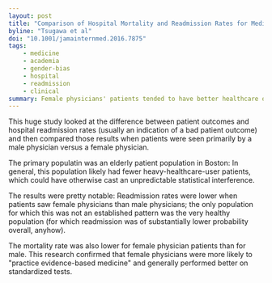 ```yaml
---
layout: post
title: "Comparison of Hospital Mortality and Readmission Rates for Medicare Patients Treated by Male vs Female Physicians"
byline: "Tsugawa et al"
doi: "10.1001/jamainternmed.2016.7875"
tags:
    - medicine
    - academia
    - gender-bias
    - hospital
    - readmission
    - clinical
summary: Female physicians' patients tended to have better healthcare outcomes than male physicians'.
---
```


This huge study looked at the difference between patient outcomes and hospital readmission rates (usually an indication of a bad patient outcome) and then compared those results when patients were seen primarily by a male physician versus a female physician.

The primary populatin was an elderly patient population in Boston: In general, this population likely had fewer heavy-healthcare-user patients, which could have otherwise cast an unpredictable statistical interference.

The results were pretty notable: Readmission rates were lower when patients saw female physicians than male physicians; the only population for which this was not an established pattern was the very healthy population (for which readmission was of substantially lower probability overall, anyhow).

The mortality rate was also lower for female physician patients than for male. This research confirmed that female physicians were more likely to "practice evidence-based medicine" and generally performed better on standardized tests.
